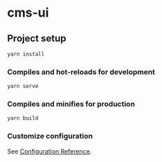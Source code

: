 # cms-ui

## Project setup

```sh
yarn install
```

### Compiles and hot-reloads for development

```sh
yarn serve
```

### Compiles and minifies for production

```sh
yarn build
```

### Customize configuration

See [Configuration Reference](https://cli.vuejs.org/config/).
